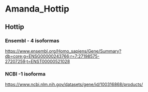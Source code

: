 
<!-- README.md is generated from README.Rmd. Please edit that file -->

# Amanda_Hottip

<!-- badges: start -->
<!-- badges: end -->

## Hottip

### Ensembl - 4 isoformas

<https://www.ensembl.org/Homo_sapiens/Gene/Summary?db=core;g=ENSG00000243766;r=7:27198575-27207259;t=ENST00000521028>

### NCBI -1 isoforma

<https://www.ncbi.nlm.nih.gov/datasets/gene/id/100316868/products/>

